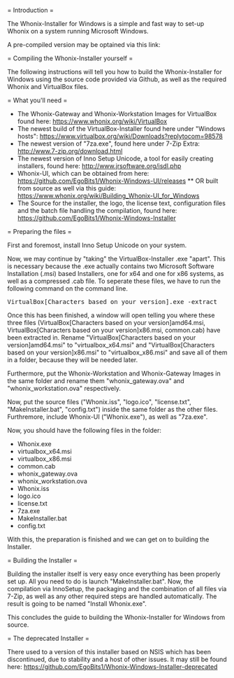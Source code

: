 = Introduction =

The Whonix-Installer for Windows is a simple and fast way to set-up Whonix on a system running Microsoft Windows.

A pre-compiled version may be optained via this link: 

= Compiling the Whonix-Installer yourself =

The following instructions will tell you how to build the Whonix-Installer for Windows using the source code provided via Github, as well as the required Whonix and VirtualBox files.

= What you'll need =

* The Whonix-Gateway and Whonix-Workstation Images for VirtualBox found here: https://www.whonix.org/wiki/VirtualBox
* The newest build of the VirtualBox-Installer found here under "Windows hosts": https://www.virtualbox.org/wiki/Downloads?replytocom=98578
* The newest version of "7za.exe", found here under 7-Zip Extra: http://www.7-zip.org/download.html
* The newest version of Inno Setup Unicode, a tool for easily creating installers, found here: http://www.jrsoftware.org/isdl.php
* Whonix-UI, which can be obtained from here: https://github.com/EgoBits1/Whonix-Windows-UI/releases
** OR built from source as well via this guide: https://www.whonix.org/wiki/Building_Whonix-UI_for_Windows
* The Source for the installer, the logo, the license text, configuration files and the batch file handling the compilation, found here: https://github.com/EgoBits1/Whonix-Windows-Installer

= Preparing the files =

First and foremost, install Inno Setup Unicode on your system.

Now, we may continue by "taking" the VirtualBox-Installer .exe "apart". This is necessary because the .exe actually contains two Microsoft Software Installation (.msi) based Installers, one for x64 and one for x86 systems, as well as a compressed .cab file. To seperate these files, we have to run the following command on the command line.

<pre>
VirtualBox[Characters based on your version].exe -extract
</pre>

Once this has been finished, a window will open telling you where these three files (VirtualBox[Characters based on your version]amd64.msi, VirtualBox[Characters based on your version]x86.msi, common.cab) have been extracted in. Rename "VirtualBox[Characters based on your version]amd64.msi" to "virtualbox_x64.msi" and "VirtualBox[Characters based on your version]x86.msi" to "virtualbox_x86.msi" and save all of them in a folder, because they will be needed later.

Furthermore, put the Whonix-Workstation and Whonix-Gateway Images in the same folder and rename them "whonix_gateway.ova" and "whonix_workstation.ova" respectively.

Now, put the source files ("Whonix.iss", "logo.ico", "license.txt", "MakeInstaller.bat", "config.txt") inside the same folder as the other files. Furthremore, include Whonix-UI ("Whonix.exe"), as well as "7za.exe".

Now, you should have the following files in the folder:

* Whonix.exe
* virtualbox_x64.msi
* virtualbox_x86.msi
* common.cab
* whonix_gateway.ova
* whonix_workstation.ova
* Whonix.iss
* logo.ico
* license.txt
* 7za.exe
* MakeInstaller.bat
* config.txt

With this, the preparation is finished and we can get on to building the Installer.

= Building the Installer =

Building the installer itself is very easy once everything has been properly set up. All you need to do is launch "MakeInstaller.bat". Now, the compilation via InnoSetup, the packaging and the combination of all files via 7-Zip, as well as any other required steps are handled automatically. The result is going to be named "Install Whonix.exe".

This concludes the guide to building the Whonix-Installer for Windows from source.

= The deprecated Installer =

There used to a version of this installer based on NSIS which has been discontinued, due to stability and a host of other issues. It may still be found here: https://github.com/EgoBits1/Whonix-Windows-Installer-deprecated
